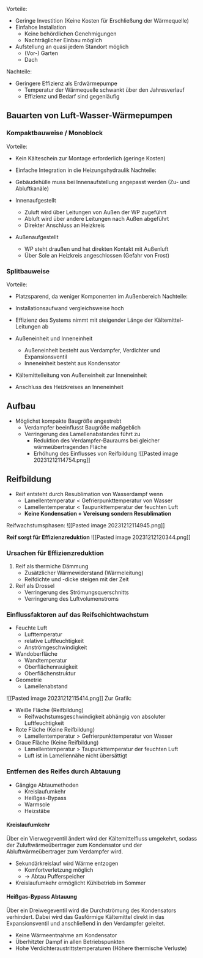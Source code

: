 Vorteile:
- Geringe Investition (Keine Kosten für Erschließung der Wärmequelle)
- Einfahce Installation
	- Keine behördlichen Genehmigungen
	- Nachträglicher Einbau möglich
- Aufstellung an quasi jedem Standort möglich
	- (Vor-) Garten
	- Dach

Nachteile:
- Geringere Effizienz als Erdwärmepumpe
	- Temperatur der Wärmequelle schwankt über den Jahresverlauf
	- Effizienz und Bedarf sind gegenläufig

## Bauarten von Luft-Wasser-Wärmepumpen

### Kompaktbauweise / Monoblock
Vorteile:
- Kein Kälteschein zur Montage erforderlich (geringe Kosten)
- Einfache Integration in die Heizungshydraulik
Nachteile:
- Gebäudehülle muss bei Innenaufstellung angepasst werden (Zu- und Abluftkanäle)

- Innenaufgestellt
	- Zuluft wird über Leitungen von Außen der WP zugeführt
	- Abluft wird über andere Leitungen nach Außen abgeführt
	- Direkter Anschluss an Heizkreis
- Außenaufgestellt
	- WP steht draußen und hat direkten Kontakt mit Außenluft
	- Über Sole an Heizkreis angeschlossen (Gefahr von Frost)

### Splitbauweise
Vorteile:
- Platzsparend, da weniger Komponenten im Außenbereich
Nachteile:
- Installationsaufwand vergleichsweise hoch
- Effizienz des Systems nimmt mit steigender Länge der Kältemittel-Leitungen ab

- Außeneinheit und Inneneinheit
	- Außeneinheit besteht aus Verdampfer, Verdichter und Expansionsventil
	- Inneneinheit besteht aus Kondensator
- Kältemittelleitung von Außeneinheit zur Inneneinheit
- Anschluss des Heizkreises an Inneneinheit

## Aufbau
- Möglichst kompakte Baugröße angestrebt
	- Verdampfer beeinflusst Baugröße maßgeblich
	- Verringerung des Lamellenabstandes führt zu
		- Reduktion des Verdampfer-Bauraums bei gleicher wärmeübertragenden Fläche
		- Erhöhung des Einflusses von Reifbildung
![[Pasted image 20231212114754.png]]

## Reifbildung
- Reif entsteht durch Resublimation von Wasserdampf wenn
	- Lamellentemperatur < Gefrierpunkttemperatur von Wasser
	- Lamellentemperatur < Taupunkttemperatur der feuchten Luft
	- **Keine Kondensation + Vereisung sondern Resublimation**

Reifwachstumsphasen:
![[Pasted image 20231212114945.png]]

**Reif sorgt für Effizienzreduktion**
![[Pasted image 20231212120344.png]]

### Ursachen für Effizienzreduktion
1. Reif als thermiche Dämmung
	- Zusätzlicher Wärmewiderstand (Wärmeleitung)
	- Reifdichte und -dicke steigen mit der Zeit
2. Reif als Drossel
	- Verringerung des Strömungsquerschnitts
	- Verringerung des Luftvolumenstroms

### Einflussfaktoren auf das Reifschichtwachstum
- Feuchte Luft
	- Lufttemperatur
	- relative Luftfeuchtigkeit
	- Anströmgeschwindigkeit
- Wandoberfläche
	- Wandtemperatur
	- Oberflächenrauigkeit
	- Oberflächenstruktur
- Geometrie
	- Lamellenabstand

![[Pasted image 20231212115414.png]]
Zur Grafik:
- Weiße Fläche (Reifbildung)
	- Reifwachstumsgeschwindigkeit abhängig von absoluter Luftfeuchtigkeit
- Rote Fläche (Keine Reifbildung)
	- Lamellentemperatur > Gefrierpunkttemperatur von Wasser
- Graue Fläche (Keine Reifbildung)
	- Lamellentemperatur > Taupunkttemperatur der feuchten Luft
	- Luft ist in Lamellennähe nicht übersättigt

### Entfernen des Reifes durch Abtauung
- Gängige Abtaumethoden
	- Kreislaufumkehr
	- Heißgas-Bypass
	- Warmsole
	- Heizstäbe

#### Kreislaufumkehr
Über ein Vierwegeventil ändert wird der Kältemittelfluss umgekehrt, sodass der Zuluftwärmeübertrager zum Kondensator und der Abluftwärmeübertrager zum Verdampfer wird.
- Sekundärkreislauf wird Wärme entzogen
	- Komfortverletzung möglich
	- -> Abtau Pufferspeicher
- Kreislaufumkehr ermöglicht Kühlbetrieb im Sommer

#### Heißgas-Bypass Abtauung
Über ein Dreiwegeventil wird die Durchströmung des Kondensators verhindert. Dabei wird das Gasförmige Kältemittel direkt in das Expansionsventil und anschließend in den Verdampfer geleitet.
- Keine Wärmeentnahme am Kondensator
- Überhitzter Dampf in allen Betriebspunkten
- Hohe Verdichteraustrittstemperaturen (Höhere thermische Verluste)